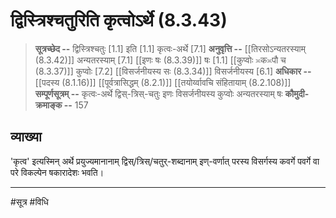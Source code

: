 # द्विस्त्रिश्चतुरिति कृत्वोऽर्थे (8.3.43)
> **सूत्रच्छेद --** द्विस्त्रिश्चतुः [1.1] इति [1.1] कृत्वः-अर्थे [7.1]
> **अनुवृत्ति --** [[तिरसोऽन्यतरस्याम् (8.3.42)]] अन्यतरस्याम् [7.1] [[इणः षः (8.3.39)]] षः [1.1] [[कुप्वोः ≍क≍पौ च (8.3.37)]] कुप्वोः [7.2] [[विसर्जनीयस्य सः (8.3.34)]] विसर्जनीयस्य [6.1]
> **अधिकार --** [[पदस्य (8.1.16)]] [[पूर्वत्रासिद्धम् (8.2.1)]] [[तयोर्य्वावचि संहितायाम्  (8.2.108)]]
> **सम्पूर्णसूत्रम् --** कृत्वः-अर्थे द्विस्-त्रिस्-चतुः इणः विसर्जनीयस्य कुप्वोः अन्यतरस्याम् षः
> **कौमुदी-क्रमाङ्क --** 157

## व्याख्या

'कृत्व' इत्यस्मिन् अर्थे प्रयुज्यमानानाम् द्विस्/त्रिस्/चतुर्-शब्दानाम् इण्-वर्णात् परस्य विसर्गस्य कवर्गे पवर्गे वा परे विकल्पेन षकारादेशः भवति।

---
#सूत्र #विधि 